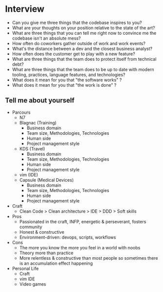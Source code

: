 # Interview

* Can you give me three things that the codebase inspires to you?
* What are your thoughts on your position relative to the state of the art?
* What are three things that you can tell me right now to convince me the codebase isn't an absolute mess?
* How often do coworkers gather outside of work and work events?
* What's the distance between a dev and the closest business analyst?
* How often does the customer get to play with a new feature?
* What are three things that the team does to protect itself from technical debt?
* What are three things that the team does to be up to date with modern tooling, practices, language features, and technologies?
* What does it mean for you that "the software works" ?
* What does it mean for you that "the work is done" ?

## Tell me about yourself
* Parcours
	* N7
	* Blagnac (Training)
		* Business domain
		* Team size, Methodologies, Technologies
		* Human side
		* Project management style
	* KDS (Travel)
		* Business domain
		* Team size, Methodologies, Technologies
		* Human side
		* Project management style
	* vim (IDE)
	* Capsule (Medical Devices)
		* Business domain
		* Team size, Methodologies, Technologies
		* Human side
		* Project management style
* Craft
	* Clean Code > Clean architecture > IDE > DDD > Soft skills
* Pros
	* Passionated in the craft, INFP, energetic & perseverant, fosters community
	* Honest & constructive
	* Environment-driven: devops, scripts, workflows
* Cons
	* The more you know the more you feel in a world with noobs
	* Theory more than practice
	* More relentless & constructive than most people so sometimes there is an accumulation effect happening
* Personal Life
	* Craft
	* vim IDE
	* Video games
